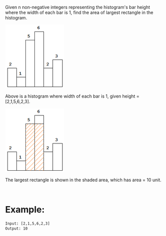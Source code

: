 Given n non-negative integers representing the histogram's bar height where the width of each bar is 1, find the area of largest rectangle in the histogram.

![histogram](histogram.png)

Above is a histogram where width of each bar is 1, given height = [2,1,5,6,2,3].

![histogram area](histogram_area.png)

The largest rectangle is shown in the shaded area, which has area = 10 unit.

 

# Example:
```
Input: [2,1,5,6,2,3]
Output: 10
```